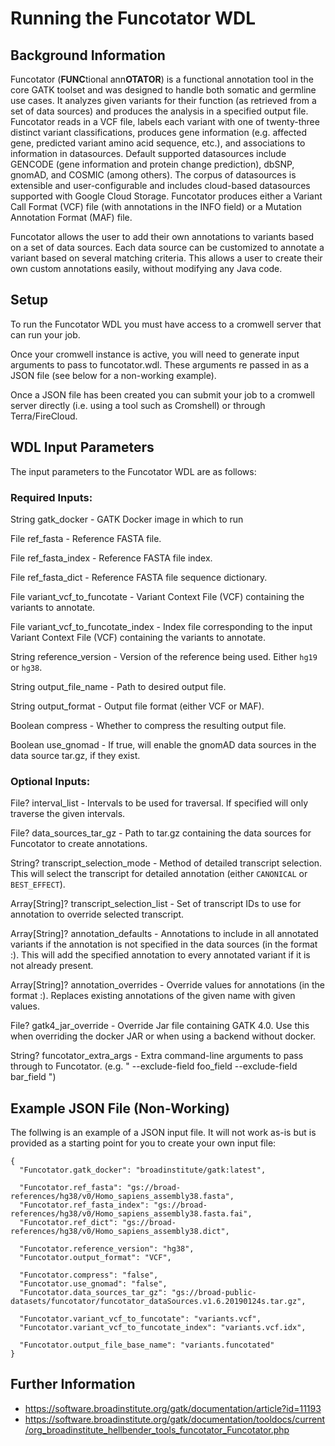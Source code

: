 # Running the Funcotator WDL

## Background Information
Funcotator (**FUNC**tional ann**OTATOR**) is a functional annotation tool in the core GATK toolset and was designed to handle both somatic and germline use cases. It analyzes given variants for their function (as retrieved from a set of data sources) and produces the analysis in a specified output file.  Funcotator reads in a VCF file, labels each variant with one of twenty-three distinct variant classifications, produces gene information (e.g. affected gene, predicted variant amino acid sequence, etc.), and associations to information in datasources. Default supported datasources include GENCODE (gene information and protein change prediction), dbSNP, gnomAD, and COSMIC (among others). The corpus of datasources is extensible and user-configurable and includes cloud-based datasources supported with Google Cloud Storage. Funcotator produces either a Variant Call Format (VCF) file (with annotations in the INFO field) or a Mutation Annotation Format (MAF) file.

Funcotator allows the user to add their own annotations to variants based on a set of data sources.  Each data source can be customized to annotate a variant based on several matching criteria.  This allows a user to create their own custom annotations easily, without modifying any Java code.

## Setup 

To run the Funcotator WDL you must have access to a cromwell server that can run your job.

Once your cromwell instance is active, you will need to generate input arguments to pass to funcotator.wdl.  These arguments re passed in as a JSON file (see below for a non-working example).

Once a JSON file has been created you can submit your job to a cromwell server directly (i.e. using a tool such as Cromshell) or through Terra/FireCloud.

## WDL Input Parameters

The input parameters to the Funcotator WDL are as follows:

### Required Inputs:
String gatk_docker                  - GATK Docker image in which to run

File ref_fasta                      - Reference FASTA file.

File ref_fasta_index                - Reference FASTA file index.

File ref_fasta_dict                 - Reference FASTA file sequence dictionary.

File variant_vcf_to_funcotate       - Variant Context File (VCF) containing the variants to annotate.

File variant_vcf_to_funcotate_index - Index file corresponding to the input Variant Context File (VCF) containing the variants to annotate.

String reference_version            - Version of the reference being used.  Either `hg19` or `hg38`.

String output_file_name             - Path to desired output file.

String output_format                - Output file format (either VCF or MAF).

Boolean compress				    - Whether to compress the resulting output file.

Boolean use_gnomad                  - If true, will enable the gnomAD data sources in the data source tar.gz, if they exist.


### Optional Inputs:
File? interval_list                      - Intervals to be used for traversal.  If specified will only traverse the given intervals.

File? data_sources_tar_gz                - Path to tar.gz containing the data sources for Funcotator to create annotations.

String? transcript_selection_mode        - Method of detailed transcript selection.  This will select the transcript for detailed annotation (either `CANONICAL` or `BEST_EFFECT`).

Array[String]? transcript_selection_list - Set of transcript IDs to use for annotation to override selected transcript.

Array[String]? annotation_defaults       - Annotations to include in all annotated variants if the annotation is not specified in the data sources (in the format <ANNOTATION>:<VALUE>).  This will add the specified annotation to every annotated variant if it is not already present.

Array[String]? annotation_overrides      - Override values for annotations (in the format <ANNOTATION>:<VALUE>).  Replaces existing annotations of the given name with given values.

File? gatk4_jar_override                 - Override Jar file containing GATK 4.0.  Use this when overriding the docker JAR or when using a backend without docker.

String? funcotator_extra_args            - Extra command-line arguments to pass through to Funcotator.  (e.g. " --exclude-field foo_field --exclude-field bar_field ")

## Example JSON File (Non-Working)

The follwing is an example of a JSON input file.  It will not work as-is but is provided as a starting point for you to create your own input file:

```
{
  "Funcotator.gatk_docker": "broadinstitute/gatk:latest",
  
  "Funcotator.ref_fasta": "gs://broad-references/hg38/v0/Homo_sapiens_assembly38.fasta",
  "Funcotator.ref_fasta_index": "gs://broad-references/hg38/v0/Homo_sapiens_assembly38.fasta.fai",
  "Funcotator.ref_dict": "gs://broad-references/hg38/v0/Homo_sapiens_assembly38.dict",
  
  "Funcotator.reference_version": "hg38",
  "Funcotator.output_format": "VCF",

  "Funcotator.compress": "false",
  "Funcotator.use_gnomad": "false",
  "Funcotator.data_sources_tar_gz": "gs://broad-public-datasets/funcotator/funcotator_dataSources.v1.6.20190124s.tar.gz",

  "Funcotator.variant_vcf_to_funcotate": "variants.vcf",
  "Funcotator.variant_vcf_to_funcotate_index": "variants.vcf.idx",
  
  "Funcotator.output_file_base_name": "variants.funcotated"
}
```

## Further Information
 - https://software.broadinstitute.org/gatk/documentation/article?id=11193
 - https://software.broadinstitute.org/gatk/documentation/tooldocs/current/org_broadinstitute_hellbender_tools_funcotator_Funcotator.php
 
 